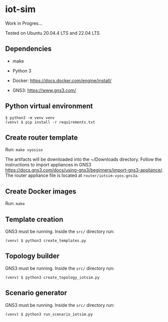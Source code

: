 # iot-sim

Work in Progres...

Tested on Ubuntu 20.04.4 LTS and 22.04 LTS

## Dependencies

- make

- Python 3

- Docker: https://docs.docker.com/engine/install/

- GNS3: https://www.gns3.com/

## Python virtual environment

```
$ python3 -m venv venv
(venv) $ pip install -r requirements.txt
```

## Create router template

Run: `make vyosiso`

The artifacts will be downloaded into the ~/Downloads directory. Follow the instructions to import appliances in GNS3 https://docs.gns3.com/docs/using-gns3/beginners/import-gns3-appliance/. The router appliance file is located at `router/iotsim-vyos.gns3a`.

## Create Docker images

Run: `make`

## Template creation

GNS3 must be running.
Inside the `src/` directory run:
```
(venv) $ python3 create_templates.py
```

## Topology builder

GNS3 must be running.
Inside the `src/` directory run:
```
(venv) $ python3 create_topology_iotsim.py
```

## Scenario generator

GNS3 must be running.
Inside the `src/` directory run:
```
(venv) $ python3 run_scenario_iotsim.py
```
